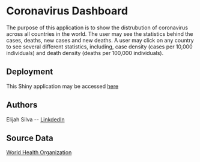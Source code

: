 # Coronavirus Dashboard

The purpose of this application is to show the distrubution of coronavirus across all countries in the world.
The user may see the statistics behind the cases, deaths, new cases and new deaths. A user may click on any country to see
several different statistics, including, case density (cases per 10,000 individuals) and death density (deaths per 100,000 individuals).

## Deployment

This Shiny application may be accessed [here](https://elisilva.shinyapps.io/covid/)

## Authors

Elijah Silva -- [LinkdedIn](https://www.linkedin.com/in/elijahsilva/)

## Source Data

[World Health Organization](https://ourworldindata.org/coronavirus-source-data)
